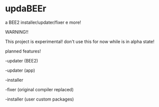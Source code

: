 # updaBEEr

a BEE2 installer/updater/fixer e more!



WARNING!!

This project is experimental! don't use this for now while is in alpha state!


planned features!

-updater (BEE2)

-updater (app)

-installer

-fixer (original compiler replaced)

-installer (user custom packages)
